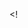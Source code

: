 

<! <script src="https://unpkg.com/embeddable-nfts/dist/nft-card.min.js">
**HoodboyBaller/HoodboyBaller** is a ✨ _special_ ✨ repository because its `README.md` (this file) appears on your GitHub profile.



-<nft-card
--> contractAddress="0x495f947276749ce646f68ac8c248420045cb7b5e"
tokenId="44969042528841321598379695820768865390771189963581233876380162767281503338497"
network=“mainnet”
referrerAddress=“0x636b937b6290f98bf7db29d09224cea6178fa412” 
></nft-card>
